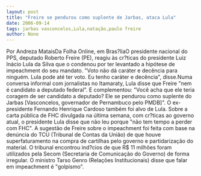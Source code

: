 ```yaml
---
layout: post
title: "Freire se pendurou como suplente de Jarbas, ataca Lula"
date: 2006-09-14
tags: jarbas vasconcelos,Lula,natação,paulo freire
author: None
---
```

Por Andreza MataisDa Folha Online, em Bras?liaO presidente nacional do PPS, deputado Roberto Freire (PE), reagiu às cr?ticas do presidente Luiz Inácio Lula da Silva que o condenou por ter levantado a hipótese de impeachment do seu mandato. \"Voto não dá caráter e decência para ninguém. Lula pode até ter voto. Eu tenho caráter e decência\", disse.Numa conversa informal com jornalistas no Itamaraty, Lula disse que Freire \"nem é candidato a deputado federal\". E complementou: \"Você acha que ele teria coragem de ser candidato a deputado? Ele se pendurou como suplente do Jarbas [Vasconcelos, governador de Pernambuco pelo PMDB]\". O ex-presidente Fernando Henrique Cardoso
 também foi alvo de Lula. Sobre a carta pública de FHC divulgada na última semana, com cr?ticas ao governo atual, o presidente Lula disse que não leu porque \"não tem tempo a perder com FHC\". A sugestão de Freire sobre o impeachment foi feita com base na denúncia do TCU (Tribunal de Contas da União) de que houve superfaturamento na compra de cartilhas pelo governo e partidarização do material. O tribunal encontrou ind?cios de que R$ 11 milhões foram utilizados pela Secom (Secretaria de Comunicação do Governo) de forma irregular. O ministro Tarso Genro (Relações Institucionais) disse que falar em impeachment é \"golpismo\". 